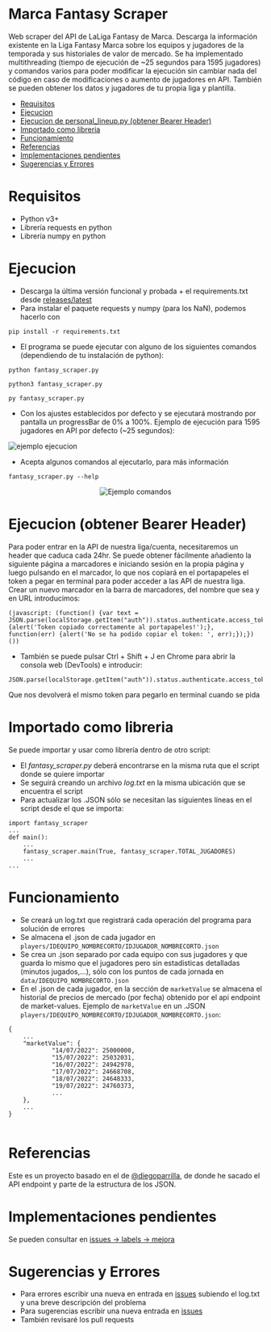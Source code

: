 # Marca Fantasy Scraper
Web scraper del API de LaLiga Fantasy de Marca. Descarga la información existente en la Liga Fantasy Marca sobre los equipos y jugadores de la temporada y sus historiales de valor de mercado.
Se ha implementado multithreading (tiempo de ejecución de ~25 segundos para 1595 jugadores) y comandos varios para poder modificar la ejecución sin cambiar nada del código en caso de modificaciones o aumento de jugadores en API.
También se pueden obtener los datos y jugadores de tu propia liga y plantilla.

<!-- MarkdownTOC -->

- [Requisitos](#requisitos)
- [Ejecucion](#ejecucion)
- [Ejecucion de personal_lineup.py \(obtener Bearer Header\)](#ejecucion-obtener-bearer-header)
- [Importado como libreria](#importado-como-libreria)
- [Funcionamiento](#funcionamiento)
- [Referencias](#referencias)
- [Implementaciones pendientes](#implementaciones-pendientes)
- [Sugerencias y Errores](#sugerencias-y-errores)

<!-- /MarkdownTOC -->


# Requisitos
- Python v3+
- Librería requests en python
- Librería numpy en python

# Ejecucion
- Descarga la última versión funcional y probada + el requirements.txt desde [releases/latest](https://github.com/alxgarci/marca-fantasy-api-scraper-updated/releases/latest)
- Para instalar el paquete requests y numpy (para los NaN), podemos hacerlo con 
```
pip install -r requirements.txt
```

- El programa se puede ejecutar con alguno de los siguientes comandos (dependiendo de tu instalación de python):
```
python fantasy_scraper.py
```
```
python3 fantasy_scraper.py
```
```
py fantasy_scraper.py
```

- Con los ajustes establecidos por defecto y se ejecutará mostrando por pantalla un progressBar de 0% a 100%. Ejemplo de ejecución para 1595 jugadores en API por defecto (~25 segundos):

<img src="https://github.com/alxgarci/marca-fantasy-api-scraper-updated/raw/master/img/ejecucion.gif" alt="ejemplo ejecucion"/>


- Acepta algunos comandos al ejecutarlo, para más información
```
fantasy_scraper.py --help
```
<div style="text-align: center;">
<img src="https://github.com/alxgarci/marca-fantasy-api-scraper-updated/raw/master/img/ex01.png"
     alt="Ejemplo comandos"/>
</div>

# Ejecucion (obtener Bearer Header)
Para poder entrar en la API de nuestra liga/cuenta, necesitaremos un header que caduca cada 24hr.
Se puede obtener fácilmente añadiento la siguiente página a marcadores e iniciando sesión en la propia página y luego pulsando en el marcador, lo que nos copiará en el portapapeles el token a pegar en terminal para poder acceder a las API de nuestra liga.
Crear un nuevo marcador en la barra de marcadores, del nombre que sea y en URL introducimos:
```
(javascript: (function() {var text = JSON.parse(localStorage.getItem("auth")).status.authenticate.access_token;navigator.clipboard.writeText(text).then(function() {alert('Token copiado correctamente al portapapeles!');}, function(err) {alert('No se ha podido copiar el token: ', err);});})())
```
- También se puede pulsar Ctrl + Shift + J en Chrome para abrir la consola web (DevTools) e introducir:
```
JSON.parse(localStorage.getItem("auth")).status.authenticate.access_token
```
Que nos devolverá el mismo token para pegarlo en terminal cuando se pida

# Importado como libreria
Se puede importar y usar como librería dentro de otro script:
- El _fantasy_scraper.py_ deberá encontrarse en la misma ruta que el script donde se quiere importar
- Se seguirá creando un archivo _log.txt_ en la misma ubicación que se encuentra el script
- Para actualizar los .JSON sólo se necesitan las siguientes líneas en el script desde el que se importa:
```
import fantasy_scraper
...
def main():
    ...
    fantasy_scraper.main(True, fantasy_scraper.TOTAL_JUGADORES)
    ...
...
```

# Funcionamiento
- Se creará un log.txt que registrará cada operación del programa para solución de errores
- Se almacena el .json de cada jugador en `players/IDEQUIPO_NOMBRECORTO/IDJUGADOR_NOMBRECORTO.json`
- Se crea un .json separado por cada equipo con sus jugadores y que guarda lo mismo que el jugadores pero sin estadisticas detalladas (minutos jugados,...), sólo con los puntos de cada jornada en `data/IDEQUIPO_NOMBRECORTO.json`
- En el .json de cada jugador, en la sección de `marketValue` se almacena el historial de precios de mercado (por fecha) obtenido por el api endpoint de market-values.
Ejemplo de `marketValue` en un .JSON `players/IDEQUIPO_NOMBRECORTO/IDJUGADOR_NOMBRECORTO.json`:
```
{
    ...
    "marketValue": {
            "14/07/2022": 25000000,
            "15/07/2022": 25032031,
            "16/07/2022": 24942978,
            "17/07/2022": 24668708,
            "18/07/2022": 24648333,
            "19/07/2022": 24760373,
            ...
    },
    ...
}
            
```


# Referencias
Este es un proyecto basado en el de [@diegoparrilla](https://github.com/diegoparrilla/marca-fantasy-scraper), de donde he sacado el API endpoint y parte de la estructura de los JSON.

# Implementaciones pendientes
Se pueden consultar en [issues -> labels -> mejora](https://github.com/alxgarci/marca-fantasy-api-scraper-updated/labels/mejora)

# Sugerencias y Errores
- Para errores escribir una nueva en entrada en [issues](https://github.com/alxgarci/marca-fantasy-api-scraper-updated/issues/new) subiendo el log.txt y una breve descripción del problema
- Para sugerencias escribir una nueva entrada en [issues](https://github.com/alxgarci/marca-fantasy-api-scraper-updated/issues/new)
- También revisaré los pull requests